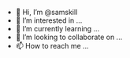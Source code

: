 - 👋 Hi, I’m @samskill
- 👀 I’m interested in ...
- 🌱 I’m currently learning ...
- 💞️ I’m looking to collaborate on ...
- 📫 How to reach me ...

<!---
samskill/samskill is a ✨ special ✨ repository because its `README.md` (this file) appears on your GitHub profile.
You can click the Preview link to take a look at your changes.
--->
